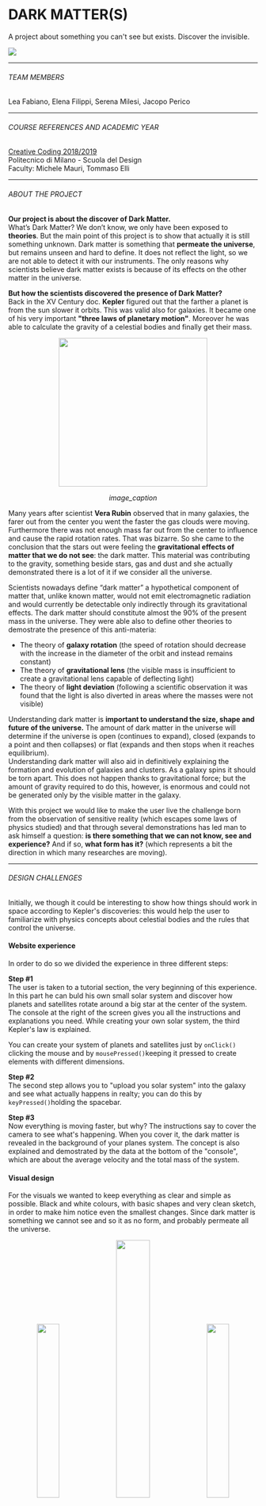 # DARK MATTER(S)

A project about something you can't see but exists. Discover the invisible.


<img src="images/Sfondo%20stellato.png"/>

---
###### TEAM MEMBERS

Lea Fabiano, Elena Filippi, Serena Milesi, Jacopo Perico

---
###### COURSE REFERENCES AND ACADEMIC YEAR

[Creative Coding 2018/2019](https://drawwithcode.github.io/2018/)<br>
Politecnico di Milano - Scuola del Design<br>
Faculty: Michele Mauri, Tommaso Elli

---
###### ABOUT THE PROJECT

**Our project is about the discover of Dark Matter.** <br>
What’s Dark Matter? We don’t know, we only have been exposed to **theories**. But the main point of this project is to show that actually it is still something unknown. Dark matter is something that **permeate the universe**, but remains unseen and hard to define. It does not reflect the light, so we are not able to detect it with our instruments. The only reasons why scientists believe dark matter exists is because of its effects on the other matter in the universe.

**But how the scientists discovered the presence of Dark Matter?**<br>
Back in the XV Century doc. **Kepler** figured out that the farther a planet is from the sun slower it orbits. This was valid also for galaxies. It became one of his very important **"three laws of planetary motion"**. Moreover he was able to calculate the gravity of a celestial bodies and finally get their mass.

<p align="center"> <img src="images/Kepler's%20third%20law.gif" style="height:300px"></p>
<p align="center">
    <em >image_caption</em>
</p>


Many years after scientist **Vera Rubin** observed that in many galaxies, the farer out from the center you went the faster the gas clouds were moving. Furthermore there was not enough mass far out from the center to influence and cause the rapid rotation rates. That was bizarre. So she came to the conclusion that the stars out were feeling the **gravitational effects of matter that we do not see**: the dark matter. This material was contributing to the gravity, something beside stars, gas and dust and she actually demonstrated there is a lot of it if we consider all the universe.

Scientists nowadays define “dark matter” a hypothetical component of matter that, unlike known matter, would not emit electromagnetic radiation and would currently be detectable only indirectly through its gravitational effects. The dark matter should constitute almost the 90% of the present mass in the universe. They were able also to define other theories to demostrate the presence of this anti-materia:

- The theory of **galaxy rotation** (the speed of rotation should decrease with the increase in the diameter of the orbit and instead remains constant)
- The theory of **gravitational lens** (the visible mass is insufficient to create a gravitational lens capable of deflecting light)
- The theory of **light deviation** (following a scientific observation it was found that the light is also diverted in areas where the masses were not visible)

Understanding dark matter is **important to understand the size, shape and future of the universe.** The amount of dark matter in the universe will determine if the universe is open (continues to expand), closed (expands to a point and then collapses) or flat (expands and then stops when it reaches equilibrium).<br>
Understanding dark matter will also aid in definitively explaining the formation and evolution of galaxies and clusters. As a galaxy spins it should be torn apart. This does not happen thanks to gravitational force; but the amount of gravity required to do this, however, is enormous and could not be generated only by the visible matter in the galaxy.

With this project we would like to make the user live the challenge born from the observation of sensitive reality (which escapes some laws of physics studied) and that through several demonstrations has led man to ask himself a question: **is there something that we can not know, see and experience?** And if so, **what form has it?** (which represents a bit the direction in which many researches are moving).

---
###### DESIGN CHALLENGES

Initially, we though it could be interesting to show how things should work in space according to Kepler's discoveries: this would help the user to familiarize with physics concepts about celestial bodies and the rules that control the universe.

#### Website experience

In order to do so we divided the experience in three different steps:

**Step #1**<br>
The user is taken to a tutorial section, the very beginning of this experience. In this part he can buld his own small solar system and discover how planets and satellites rotate around a big star at the center of the system. The console at the right of the screen gives you all the instructions and explanations you need. While creating your own solar system, the third Kepler's law is explained.

You can create your system of planets and satellites just by ```onClick()``` clicking the mouse and by ```mousePressed()```keeping it pressed to create elements with different dimensions.

**Step #2**<br>
The second step allows you to "upload you solar system" into the galaxy and see what actually happens in realty; you can do this by ```keyPressed()```holding the spacebar.

**Step #3**<br>
Now everything is moving faster, but why? The instructions say to cover the camera to see what's happening. When you cover it, the dark matter is revealed in the background of your planes system. The concept is also explained and demostrated by the data at the bottom of the "console", which are about the average velocity and the total mass of the system.


#### Visual design

For the visuals we wanted to keep everything as clear and simple as possible. Black and white colours, with basic shapes and very clean sketch, in order to make him notice even the smallest changes. Since dark matter is something we cannot see and so it as no form, and probably permeate all the universe.

<div align="center">
    <img src="images/StaticDarkMatter_1.jpg" width="30%">
    <img src="images/StaticDarkMatter_3.jpg" width="36.5%">
    <img src="images/StaticDarkMatter_2.jpg" width="30%">
</div>
<p align="center">
    <em >Different visualizations on how the scientists represent the dark matter</em>
</p>

Looking at different images the scientist use to represent dark matter we immediatly tought that the *perlin noise* effet was the best solution to visualize the element. But since we were not sure about the final effect among our synthesized elements we though that the creation of something with no form, and distributed in all of the sketch was a better alternative.

<div align="center" height="50px">
    <img src="images/PerlinNoise.gif" width="300px">
</div>
<p align="center">
    <em>Exemple of the fluid effect we wanted to reproduce</em>
</p>

In contrast with this, all the other elements in the canvas are regular and defined shapes.

#### Project's design features

1. A very important part of the project is the general feedback, both visual and interactive, to the user: for example, when he creates planets he is able to actually have a live preview of what is happening on the screen: everything is very responsive.

<div align="center">
    <img src="images/PlanetsPreview.gif" width="40%" >
</div>
<p align="center">
    <em>Preview of the dimension of the planet the user is about to drop</em>
</p>

2. The planets fluctuate at different speeds once the users planetary system is loaded into the galaxy. The speed increase  starts when the spacebar is pressed and increases incrementally until the loading is successful. If the user releases the key, the speed decreases until it returns to that before the action. The action of pressing the spacebar is another visual feedback value, especially when a loading bar appears. In addition, the speed increase is also displayed in the console, highlighting with the text the change.

3. The console element on one side of the screen helps to create a simple but very direct way of giving information and instructions. It recalls the typical aesthetics of the terminals, remaining in accordance with the simple style used on the site.

<div align="center">
    <img src="images/TextAnimation.gif"images/PlanetsPreview.gif"" width="40%" >
</div>
<p align="center">
    <em>Letter flipping animation</em>
</p>

4. The interaction with the camera is seen as an oxymoron because the users as to cover the camera to discover the dark matter. In has a strong metaphorical meaning since the user itself is taught to go further than his own senses and try to think about what changed. As scientists did with their instruments, the visitor learns to adopt another point of view and actually realizes that there is more than what he can see.

<div align="center">
    <img src="images/CoverWebcam.gif" width="40%">
</div>



---
###### CODE CHANGELLES

#### Basic canvasses structure
P: One of first problems we had was trying to figure out how to build the basic structure of the website. This is because we had many solutions, but we also wanted to keep it as simple as possible to be able to modify the style whenever we needed on another stylesheet.

S: We decided to use the *html* language and *css* attributes to create a new template for the canvas and the text in order to link the .js animation we needed for the "console effect". Every paragraph is insered into a ```<span>``` tag so we could also keep separated paragraphs.

```html
<!--
    Paragraph <span> structure
-->
<span style="">This is a paragraph</span>

```
#### Planet's previews size
P: During the first step of the experience we decided to give the possibility to user to create planets of different sizes according to the pressure time of the input.  

S: We decided to set an interval of 50 milliseconds of pressure to execute a function that increments the variable called mousePressedDuration. This was a good time interval to obtain a fluid animation of the growing planet. We mapped this variable and we use it to set the size property in the newPlanetPrev instance.

```js
function mousePressed() {
  interval = setInterval(timeIt, 50);
  newPlanetPrev = new PlanetPrev( mouseX,  mouseY, pressSize);
}
//mouse pressed duration
function timeIt() {
  mousePressedDuration++;
  distance =  dist( mouseX,  mouseY,  width / 2,  height / 2);
  if (mousePressedDuration == 28) {
    clearInterval(interval);
  }
  pressSize =  map(mousePressedDuration, 0, 28, 5, 70);
  if (distance <= canvasDimension &&
    distance >= 50 && uploaded === false) {
    newPlanetPrev.size = pressSize;
  }
}

```

#### Planet's speed
P: We wanted that the user could make experience of the third Kepler law in a simplified way. Planets more distant from the sun rotate slower than the closest one.  

S: We mapped the distance of the mouse position from the center of the sketch (where the sun is located). After that we subtract this value to 0.1 that is the massima velocità alla quale i pianeti si possono muovere senza che l'animazione sia troppo veloce per il framerate. Once obtained that value it would be set as property in the relative instance. It increments the value of the rotation in the newPlanet.display method.

```js
function mouseReleased () {
  //distances that will be used to set the velocity of the planet
  distance =  dist( mouseX,  mouseY,  width / 2,  height / 2);
  mappedDistance =  map(distance, 0, canvasDimension, 0.01, 0.08);
  var reald = 0.1 - mappedDistance;
  if (uploaded === false && distance < canvasDimension && distance >= 50 ) {
    newPlanet = new Planet( mouseX,  mouseY, pressSize, reald);
    planets.push(newPlanet);  
  }
}  

```

S:The variable "reald" increments the rotation of the ellipse in the instance newPlanet. We take the inspiration for how produce different velocities from this <a href = "https://github.com/pablotrinidad/solar-system-visualization" style="color: black;">sketch</a> but in our project the planets' speed is set by the user in real time.

```js
function Planet(_x, _y, _size, _velocity) {
  this.x = _x;
  this.y = _y;
  this.size = _size;
  this.velocity = _velocity;
  this.angle = 0;
  }
  this.display = function() {
    this.angle += this.velocity;
     push()
     rotate(this.angle);
     translate(this.x -  width / 2, this.y -  height / 2);
     ellipse(0, 0, this.size);
     pop()
  }
}
```

#### Loading Bar synchronized with planets' speed.
P: In ours plans after the upload the speeds of planets increment. We liked the idea of a smooth transition to better underline this velocity change. So we tried to coordinate the growth of the loading bar with the increase of the speed and to make them both decrease when the spacebar is no longer pushed.  

S: Using the keyboard the user is allowed to execute the uploadGalaxy function every 30 milliseconds. This function set increase the variable "completedAnimation"

```js
var intervalAnimation;
var completedAnimation = 0;
var holdingTime = 80;
var barLenght = 10;

function uploadGalaxy() {

  if (keyIsPressed == true && completedAnimation <= holdingTime &&
    decrease == false && keyCode == 32 && iterator >= 5) {
    increase == true;
    completedAnimation++;
    for (var i = 0; i < planets.length; i++) {
      planets[i].setIncremento(0.01);
    }
  }

```
#### Dark Matter animation
P: We started to imagine how to recreate the effect of dark matter starting by the different scientific visualizations shown previously. The first idea was to working on the 3D Perlin noise following the <a href="https://www.youtube.com/watch?v=BjoM9oKOAKY&t=518s" style="color: black;">tutorial</a> of **The Coding Train** YouTube channel.

<p align="center"> <img src="images/perlinnoise02.gif"></p>
<p align="center">
    <em >The result of our first dark matter's sketch. The skecth is <a href="Perlin noise--NON CANCELLARE/sketch.js">here</a></em>
</p>

This kind of visualition was similar to the scientific version but it didn't follow the style of the rest of the sketch, so we decided to find a new way to display the Dark Matter.

S: We ran a search on CodePen to find other 3D Perlin Noise uses. We found a <a href="https://codepen.io/DonKarlssonSan/pen/aLRLvO">skecth</a> in JavaScript and we liked the elements fluidity so we decided to use a noise library originally made by Stefan Gustavson and modified by Seph Gentle, who converted it to JavaScript, and then further modified by Johan Karlsson.
<p align="center"> <img src="images/flowfield.gif"></p>
<p align="center">
    <em >The Johan Karlsson's sketch.</em>
</p>

We began to modify the sketch by translating it in p5.js. After that, we designed it studying how to use the functions for our aim. We used the point element instead that line element. When we created the grid we realized that by positioning a point element each **x** and **y** position the skectch became too heavy, slowing down the entire animation. We faced the problem by decreasing the density of the elements.
<p align="center"> <img src="images/darkMatter_primaModifica.gif"></p>
<p align="center">
    <em >The first version of the dark matter effect</em>
</p>

<p align="center"> <img src="images/darkMatter_dopoModifica.gif"></p>
<p align="center">
    <em >The final version of the dark matter effect</em>
</p>



#### Text flipping animation
P: We didn't know how to reproduce the flipping animation we wanted to add to the instructions on the console.The idea was to give this kind of "creation animation", but to call the function only one paragraph at the time.

S: We created an ```ìterator``` as a variable and created a ```for```cicle to call the animation for each span.
We took inspiration from [this](https://codepen.io/dtab428/pen/eWVOOy) animation and [this](https://web.archive.org/web/20180804022116/http://leonardo-angelucci.ch/).

```js
function easy

```



---
###### INSPIRATION AND REFERENCES

All the references and links are already quoted in the text. However, we used the support of many other websites to search for inspiration and suggestion for code problems. Among these there are:

- [CodePen.io](https://codepen.io/)
- [Mr. Shiffman's tutorials (the one and only)](https://shiffman.net/)
- [OpenProcessing.org](https://www.openprocessing.org/)
- [StackOverflow](https://stackoverflow.com/)
